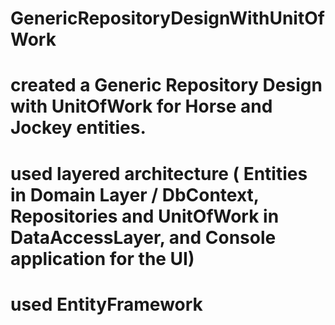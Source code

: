 # GenericRepositoryDesignWithUnitOfWork
# created a Generic Repository Design with UnitOfWork for Horse and Jockey entities.
# used layered architecture ( Entities in Domain Layer / DbContext, Repositories and UnitOfWork in DataAccessLayer, and Console application for the UI)
# used EntityFramework
